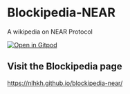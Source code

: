 # Blockipedia-NEAR
A wikipedia on NEAR Protocol

[![Open in Gitpod](https://gitpod.io/button/open-in-gitpod.svg)](https://gitpod.io/#https://github.com/nlhkh/blockipedia-near)

## Visit the Blockipedia page
https://nlhkh.github.io/blockipedia-near/
